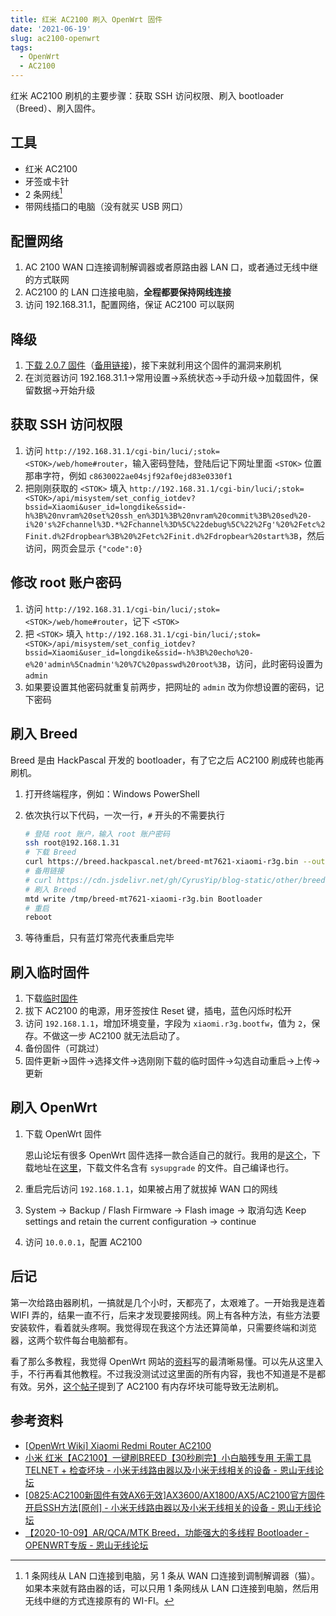 ```yaml
---
title: 红米 AC2100 刷入 OpenWrt 固件
date: '2021-06-19'
slug: ac2100-openwrt
tags:
  - OpenWrt
  - AC2100
---
```


<!--more-->

红米 AC2100 刷机的主要步骤：获取 SSH 访问权限、刷入 bootloader（Breed）、刷入固件。

## 工具

- 红米 AC2100
- 牙签或卡针
- 2 条网线[^xian]
- 带网线插口的电脑（没有就买 USB 网口）

[^xian]: 1 条网线从 LAN 口连接到电脑，另 1 条从 WAN 口连接到调制解调器（猫）。如果本来就有路由器的话，可以只用 1 条网线从 LAN 口连接到电脑，然后用无线中继的方式连接原有的 WI-FI。

## 配置网络

1. AC 2100 WAN 口连接调制解调器或者原路由器 LAN 口，或者通过无线中继的方式联网
1. AC2100 的 LAN 口连接电脑，**全程都要保持网线连接**
1. 访问 192.168.31.1，配置网络，保证 AC2100 可以联网

## 降级

1. [下载 2.0.7 固件](http://cdn.cnbj1.fds.api.mi-img.com/xiaoqiang/rom/rm2100/miwifi_rm2100_firmware_d6234_2.0.7.bin)（[备用链接](https://cdn.jsdelivr.net/gh/CyrusYip/blog-static/other/miwifi_rm2100_firmware_d6234_2.0.7.bin))，接下来就利用这个固件的漏洞来刷机
1. 在浏览器访问 192.168.31.1->常用设置->系统状态->手动升级->加载固件，保留数据->开始升级

## 获取 SSH 访问权限

1. 访问 `http://192.168.31.1/cgi-bin/luci/;stok=<STOK>/web/home#router`，输入密码登陆，登陆后记下网址里面 `<STOK>` 位置那串字符，例如 `c8630022ae04sjf92af0ejd83e0330f1`
1. 把刚刚获取的 `<STOK>` 填入 `http://192.168.31.1/cgi-bin/luci/;stok=<STOK>/api/misystem/set_config_iotdev?bssid=Xiaomi&user_id=longdike&ssid=-h%3B%20nvram%20set%20ssh_en%3D1%3B%20nvram%20commit%3B%20sed%20-i%20's%2Fchannel%3D.*%2Fchannel%3D%5C%22debug%5C%22%2Fg'%20%2Fetc%2Finit.d%2Fdropbear%3B%20%2Fetc%2Finit.d%2Fdropbear%20start%3B`，然后访问，网页会显示 `{"code":0}`

## 修改 root 账户密码

1. 访问 `http://192.168.31.1/cgi-bin/luci/;stok=<STOK>/web/home#router`，记下 `<STOK>`
1. 把 `<STOK>` 填入 `http://192.168.31.1/cgi-bin/luci/;stok=<STOK>/api/misystem/set_config_iotdev?bssid=Xiaomi&user_id=longdike&ssid=-h%3B%20echo%20-e%20'admin%5Cnadmin'%20%7C%20passwd%20root%3B`，访问，此时密码设置为 `admin`
1. 如果要设置其他密码就重复前两步，把网址的 `admin` 改为你想设置的密码，记下密码

## 刷入 Breed

Breed 是由 HackPascal 开发的 bootloader，有了它之后 AC2100 刷成砖也能再刷机。

1. 打开终端程序，例如：Windows PowerShell

1. 依次执行以下代码，一次一行，`#` 开头的不需要执行

    ```bash
    # 登陆 root 账户，输入 root 账户密码
    ssh root@192.168.1.31
    # 下载 Breed
    curl https://breed.hackpascal.net/breed-mt7621-xiaomi-r3g.bin --output  breed-mt7621-xiaomi-r3g.bin
    # 备用链接
    # curl https://cdn.jsdelivr.net/gh/CyrusYip/blog-static/other/breed-mt7621-xiaomi-r3g.bin --output  breed-mt7621-xiaomi-r3g.bin
    # 刷入 Breed
    mtd write /tmp/breed-mt7621-xiaomi-r3g.bin Bootloader
    # 重启
    reboot
    ```

1. 等待重启，只有蓝灯常亮代表重启完毕

## 刷入临时固件

1. 下载[临时固件](https://cdn.jsdelivr.net/gh/CyrusYip/blog-static/other/openwrt-ramips-mt7621-xiaomi_redmi-router-ac2100-initramfs-kernel.bin)
1. 拔下 AC2100 的电源，用牙签按住 Reset 键，插电，蓝色闪烁时松开
1. 访问 `192.168.1.1`，增加环境变量，字段为 `xiaomi.r3g.bootfw`，值为 `2`，保存。不做这一步 AC2100 就无法启动了。
1. 备份固件（可跳过）
1. 固件更新->固件->选择文件->选刚刚下载的临时固件->勾选自动重启->上传->更新

## 刷入 OpenWrt

1. 下载 OpenWrt 固件

    恩山论坛有很多 OpenWrt 固件选择一款合适自己的就行。我用的是[这个](https://www.right.com.cn/forum/thread-4048412-1-1.html)，下载地址在[这里](https://down.cloudorz.com/Router/LEDE/XiaoMi/XiaoMi-AC2100/Lean/)，下载文件名含有 `sysupgrade` 的文件。自己编译也行。

1. 重启完后访问 `192.168.1.1`，如果被占用了就拔掉 WAN 口的网线

1. System -> Backup / Flash Firmware -> Flash image -> 取消勾选 Keep settings and retain the current configuration -> continue

1. 访问 `10.0.0.1`，配置 AC2100

## 后记

第一次给路由器刷机，一搞就是几个小时，天都亮了，太艰难了。一开始我是连着 WIFI 弄的，结果一直不行，后来才发现要接网线。网上有各种方法，有些方法要安装软件，看着就头疼啊。我觉得现在我这个方法还算简单，只需要终端和浏览器，这两个软件每台电脑都有。

看了那么多教程，我觉得 OpenWrt 网站的[资料](https://openwrt.org/toh/xiaomi/xiaomi_redmi_router_ac2100)写的最清晰易懂。可以先从这里入手，不行再看其他教程。不过我没测试过这里面的所有内容，我也不知道是不是都有效。另外，[这个帖子](https://www.right.com.cn/forum/thread-4054150-1-1.html)提到了 AC2100 有内存坏块可能导致无法刷机。

## 参考资料

- [[OpenWrt Wiki] Xiaomi Redmi Router AC2100](https://openwrt.org/toh/xiaomi/xiaomi_redmi_router_ac2100)
- [小米 红米【AC2100】一键刷BREED【30秒刷完】小白脑残专用 无需工具TELNET + 检查坏块 - 小米无线路由器以及小米无线相关的设备 - 恩山无线论坛](https://www.right.com.cn/forum/thread-4066963-1-1.html)
- [[0825:AC2100新固件有效AX6无效]AX3600/AX1800/AX5/AC2100官方固件开启SSH方法[原创] - 小米无线路由器以及小米无线相关的设备 - 恩山无线论坛](https://www.right.com.cn/forum/thread-4032490-1-1.html)
- [【2020-10-09】AR/QCA/MTK Breed，功能强大的多线程 Bootloader - OPENWRT专版 - 恩山无线论坛](https://www.right.com.cn/forum/thread-161906-1-1.html)
